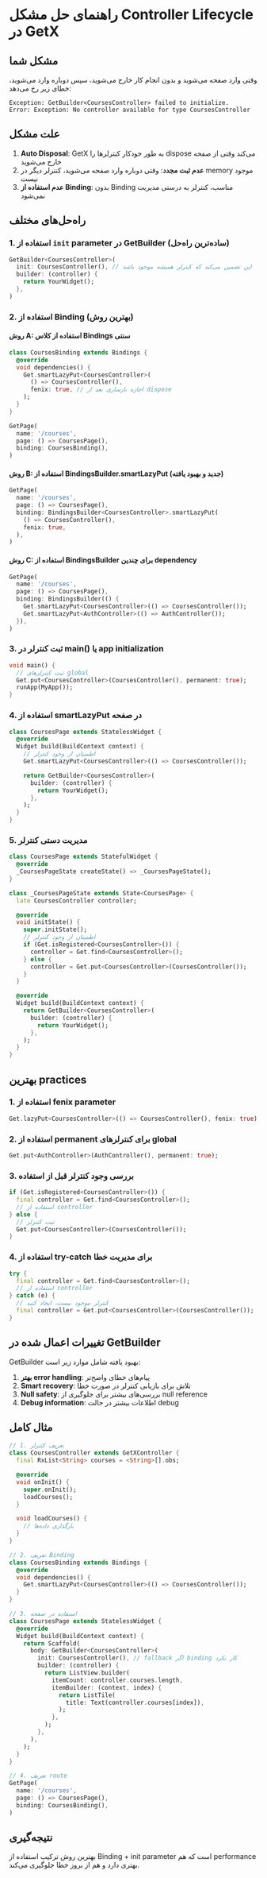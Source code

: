 # راهنمای حل مشکل Controller Lifecycle در GetX

## مشکل شما
وقتی وارد صفحه می‌شوید و بدون انجام کار خارج می‌شوید، سپس دوباره وارد می‌شوید، خطای زیر رخ می‌دهد:

```
Exception: GetBuilder<CoursesController> failed to initialize.
Error: Exception: No controller available for type CoursesController
```

## علت مشکل
1. **Auto Disposal**: GetX به طور خودکار کنترلرها را dispose می‌کند وقتی از صفحه خارج می‌شوید
2. **عدم ثبت مجدد**: وقتی دوباره وارد صفحه می‌شوید، کنترلر دیگر در memory موجود نیست
3. **عدم استفاده از Binding**: بدون Binding مناسب، کنترلر به درستی مدیریت نمی‌شود

## راه‌حل‌های مختلف

### 1. استفاده از `init` parameter در GetBuilder (ساده‌ترین راه‌حل)

```dart
GetBuilder<CoursesController>(
  init: CoursesController(), // این تضمین می‌کند که کنترلر همیشه موجود باشد
  builder: (controller) {
    return YourWidget();
  },
)
```

### 2. استفاده از Binding (بهترین روش)

#### روش A: استفاده از کلاس Bindings سنتی
```dart
class CoursesBinding extends Bindings {
  @override
  void dependencies() {
    Get.smartLazyPut<CoursesController>(
      () => CoursesController(),
      fenix: true, // اجازه بازسازی بعد از dispose
    );
  }
}

GetPage(
  name: '/courses',
  page: () => CoursesPage(),
  binding: CoursesBinding(),
)
```

#### روش B: استفاده از BindingsBuilder.smartLazyPut (جدید و بهبود یافته)
```dart
GetPage(
  name: '/courses',
  page: () => CoursesPage(),
  binding: BindingsBuilder<CoursesController>.smartLazyPut(
    () => CoursesController(),
    fenix: true,
  ),
)
```

#### روش C: استفاده از BindingsBuilder برای چندین dependency
```dart
GetPage(
  name: '/courses',
  page: () => CoursesPage(),
  binding: BindingsBuilder(() {
    Get.smartLazyPut<CoursesController>(() => CoursesController());
    Get.smartLazyPut<AuthController>(() => AuthController());
  }),
)
```

### 3. ثبت کنترلر در main() یا app initialization

```dart
void main() {
  // ثبت کنترلرهای global
  Get.put<CoursesController>(CoursesController(), permanent: true);
  runApp(MyApp());
}
```

### 4. استفاده از smartLazyPut در صفحه

```dart
class CoursesPage extends StatelessWidget {
  @override
  Widget build(BuildContext context) {
    // اطمینان از وجود کنترلر
    Get.smartLazyPut<CoursesController>(() => CoursesController());

    return GetBuilder<CoursesController>(
      builder: (controller) {
        return YourWidget();
      },
    );
  }
}
```

### 5. مدیریت دستی کنترلر

```dart
class CoursesPage extends StatefulWidget {
  @override
  _CoursesPageState createState() => _CoursesPageState();
}

class _CoursesPageState extends State<CoursesPage> {
  late CoursesController controller;

  @override
  void initState() {
    super.initState();
    // اطمینان از وجود کنترلر
    if (Get.isRegistered<CoursesController>()) {
      controller = Get.find<CoursesController>();
    } else {
      controller = Get.put<CoursesController>(CoursesController());
    }
  }

  @override
  Widget build(BuildContext context) {
    return GetBuilder<CoursesController>(
      builder: (controller) {
        return YourWidget();
      },
    );
  }
}
```

## بهترین practices

### 1. استفاده از fenix parameter
```dart
Get.lazyPut<CoursesController>(() => CoursesController(), fenix: true);
```

### 2. استفاده از permanent برای کنترلرهای global
```dart
Get.put<AuthController>(AuthController(), permanent: true);
```

### 3. بررسی وجود کنترلر قبل از استفاده
```dart
if (Get.isRegistered<CoursesController>()) {
  final controller = Get.find<CoursesController>();
  // استفاده از controller
} else {
  // ثبت کنترلر
  Get.put<CoursesController>(CoursesController());
}
```

### 4. استفاده از try-catch برای مدیریت خطا
```dart
try {
  final controller = Get.find<CoursesController>();
  // استفاده از controller
} catch (e) {
  // کنترلر موجود نیست، ایجاد کنید
  final controller = Get.put<CoursesController>(CoursesController());
}
```

## تغییرات اعمال شده در GetBuilder

GetBuilder بهبود یافته شامل موارد زیر است:

1. **بهتر error handling**: پیام‌های خطای واضح‌تر
2. **Smart recovery**: تلاش برای بازیابی کنترلر در صورت خطا
3. **Null safety**: بررسی‌های بیشتر برای جلوگیری از null reference
4. **Debug information**: اطلاعات بیشتر در حالت debug

## مثال کامل

```dart
// 1. تعریف کنترلر
class CoursesController extends GetXController {
  final RxList<String> courses = <String>[].obs;

  @override
  void onInit() {
    super.onInit();
    loadCourses();
  }

  void loadCourses() {
    // بارگذاری داده‌ها
  }
}

// 2. تعریف Binding
class CoursesBinding extends Bindings {
  @override
  void dependencies() {
    Get.smartLazyPut<CoursesController>(() => CoursesController());
  }
}

// 3. استفاده در صفحه
class CoursesPage extends StatelessWidget {
  @override
  Widget build(BuildContext context) {
    return Scaffold(
      body: GetBuilder<CoursesController>(
        init: CoursesController(), // fallback اگر binding کار نکرد
        builder: (controller) {
          return ListView.builder(
            itemCount: controller.courses.length,
            itemBuilder: (context, index) {
              return ListTile(
                title: Text(controller.courses[index]),
              );
            },
          );
        },
      ),
    );
  }
}

// 4. تعریف route
GetPage(
  name: '/courses',
  page: () => CoursesPage(),
  binding: CoursesBinding(),
)
```

## نتیجه‌گیری

بهترین روش ترکیب استفاده از Binding + init parameter است که هم performance بهتری دارد و هم از بروز خطا جلوگیری می‌کند.
